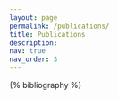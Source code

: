```yaml
---
layout: page
permalink: /publications/
title: Publications
description:
nav: true
nav_order: 3
---
```


<!-- _pages/publications.md -->

<!-- Bibsearch Feature -->

<div class="publications">

{% bibliography %}

</div>
